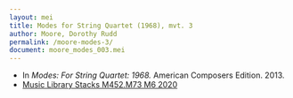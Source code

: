 ```yaml
---
layout: mei
title: Modes for String Quartet (1968), mvt. 3
author: Moore, Dorothy Rudd
permalink: /moore-modes-3/
document: moore_modes_003.mei
---
```


- In *Modes: For String Quartet: 1968.* American Composers Edition. 2013.
- <a href="https://tufts.primo.exlibrisgroup.com/permalink/01TUN_INST/1kc9gia/alma991018677496803851" target="_blank">Music Library Stacks M452.M73 M6 2020</a>
